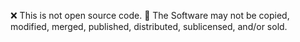 ❌ This is not open source code. 🚫 The Software may not be copied, modified, merged, published, distributed, sublicensed, and/or sold.
